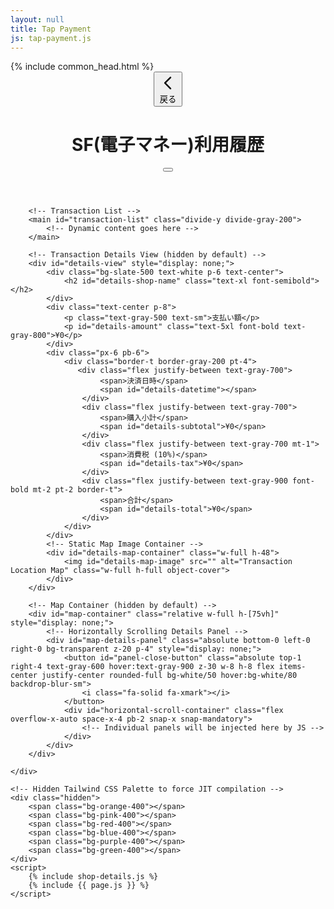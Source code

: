 ```yaml
---
layout: null
title: Tap Payment
js: tap-payment.js
---
```


<html lang="ja">
<head>
    <meta charset="UTF-8">
    {% include common_head.html %}
    <meta name="viewport" content="width=device-width, initial-scale=1.0">
    <title>利用履歴</title>
    <script src="https://cdn.tailwindcss.com"></script>
    <link href="https://fonts.googleapis.com/css2?family=Inter:wght@400;500;600;700&display=swap" rel="stylesheet">
    <link rel="stylesheet" href="https://cdnjs.cloudflare.com/ajax/libs/font-awesome/6.4.0/css/all.min.css">
    <style>
        body {
            font-family: 'Inter', sans-serif;
        }
    </style>
</head>
<body class="bg-gray-50">
    <div class="max-w-sm mx-auto bg-white shadow-md rounded-lg overflow-hidden my-4">
        <!-- Header -->
        <header class="flex items-center justify-between p-4 border-b bg-white sticky top-0 z-10">
            <button id="back-button" class="text-gray-600 hover:text-gray-800 flex items-center">
                <svg xmlns="http://www.w3.org/2000/svg" class="h-6 w-6" fill="none" viewBox="0 0 24 24" stroke="currentColor">
                    <path stroke-linecap="round" stroke-linejoin="round" stroke-width="2" d="M15 19l-7-7 7-7" />
                </svg>
                <span class="ml-1 font-medium">戻る</span>
            </button>
            <h1 class="text-lg font-semibold text-gray-800">SF(電子マネー)利用履歴</h1>
            <button id="map-toggle-button" class="text-gray-600 hover:text-gray-800">
                 <i class="fa-regular fa-map text-2xl"></i>
            </button>
        </header>

        <!-- Transaction List -->
        <main id="transaction-list" class="divide-y divide-gray-200">
            <!-- Dynamic content goes here -->
        </main>

        <!-- Transaction Details View (hidden by default) -->
        <div id="details-view" style="display: none;">
            <div class="bg-slate-500 text-white p-6 text-center">
                <h2 id="details-shop-name" class="text-xl font-semibold"></h2>
            </div>
            <div class="text-center p-8">
                <p class="text-gray-500 text-sm">支払い額</p>
                <p id="details-amount" class="text-5xl font-bold text-gray-800">¥0</p>
            </div>
            <div class="px-6 pb-6">
                <div class="border-t border-gray-200 pt-4">
                   <div class="flex justify-between text-gray-700">
                        <span>決済日時</span>
                        <span id="details-datetime"></span>
                    </div>
                    <div class="flex justify-between text-gray-700">
                        <span>購入小計</span>
                        <span id="details-subtotal">¥0</span>
                    </div>
                    <div class="flex justify-between text-gray-700 mt-1">
                        <span>消費税 (10%)</span>
                        <span id="details-tax">¥0</span>
                    </div>
                    <div class="flex justify-between text-gray-900 font-bold mt-2 pt-2 border-t">
                        <span>合計</span>
                        <span id="details-total">¥0</span>
                    </div>
                </div>
            </div>
            <!-- Static Map Image Container -->
            <div id="details-map-container" class="w-full h-48">
                <img id="details-map-image" src="" alt="Transaction Location Map" class="w-full h-full object-cover">
            </div>
        </div>

        <!-- Map Container (hidden by default) -->
        <div id="map-container" class="relative w-full h-[75vh]" style="display: none;">
            <!-- Horizontally Scrolling Details Panel -->
            <div id="map-details-panel" class="absolute bottom-0 left-0 right-0 bg-transparent z-20 p-4" style="display: none;">
                <button id="panel-close-button" class="absolute top-1 right-4 text-gray-600 hover:text-gray-900 z-30 w-8 h-8 flex items-center justify-center rounded-full bg-white/50 hover:bg-white/80 backdrop-blur-sm">
                    <i class="fa-solid fa-xmark"></i>
                </button>
                <div id="horizontal-scroll-container" class="flex overflow-x-auto space-x-4 pb-2 snap-x snap-mandatory">
                    <!-- Individual panels will be injected here by JS -->
                </div>
            </div>
        </div>

    </div>

    <!-- Hidden Tailwind CSS Palette to force JIT compilation -->
    <div class="hidden">
        <span class="bg-orange-400"></span>
        <span class="bg-pink-400"></span>
        <span class="bg-red-400"></span>
        <span class="bg-blue-400"></span>
        <span class="bg-purple-400"></span>
        <span class="bg-green-400"></span>
    </div>
    <script>
        {% include shop-details.js %}
        {% include {{ page.js }} %}
    </script>
</body>
</html>